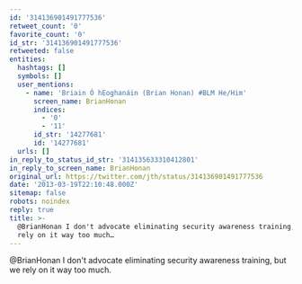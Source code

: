 ```yaml
---
id: '314136901491777536'
retweet_count: '0'
favorite_count: '0'
id_str: '314136901491777536'
retweeted: false
entities:
  hashtags: []
  symbols: []
  user_mentions:
    - name: 'Briain Ó hEoghanáin (Brian Honan) #BLM He/Him'
      screen_name: BrianHonan
      indices:
        - '0'
        - '11'
      id_str: '14277681'
      id: '14277681'
  urls: []
in_reply_to_status_id_str: '314135633310412801'
in_reply_to_screen_name: BrianHonan
original_url: https://twitter.com/jth/status/314136901491777536
date: '2013-03-19T22:10:48.000Z'
sitemap: false
robots: noindex
reply: true
title: >-
  @BrianHonan I don't advocate eliminating security awareness training, but we
  rely on it way too much…
---
```


@BrianHonan I don't advocate eliminating security awareness training, but we rely on it way too much.